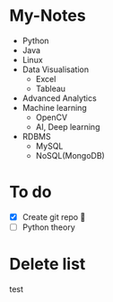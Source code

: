 # My-Notes
- Python
- Java
- Linux
- Data Visualisation
  - Excel
  - Tableau
- Advanced Analytics
- Machine learning
  - OpenCV
  - AI, Deep learning
- RDBMS
  - MySQL
  - NoSQL(MongoDB)

# To do
- [x] Create git repo :tada:
- [ ] Python theory

# Delete list

test
